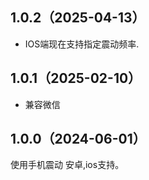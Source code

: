 ## 1.0.2（2025-04-13）
* IOS端现在支持指定震动频率.
## 1.0.1（2025-02-10）
* 兼容微信
## 1.0.0（2024-06-01）
使用手机震动
安卓,ios支持。
